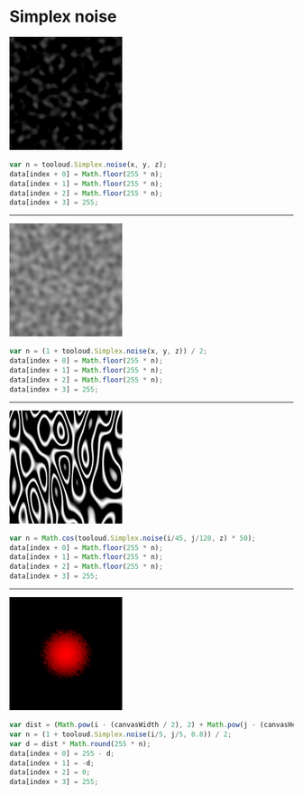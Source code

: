 # Simplex noise

![](/examples/Simplex/img/1.png)

```javascript
var n = tooloud.Simplex.noise(x, y, z);
data[index + 0] = Math.floor(255 * n);
data[index + 1] = Math.floor(255 * n);
data[index + 2] = Math.floor(255 * n);
data[index + 3] = 255;
```

---

![](/examples/Simplex/img/2.png)

```javascript
var n = (1 + tooloud.Simplex.noise(x, y, z)) / 2;
data[index + 0] = Math.floor(255 * n);
data[index + 1] = Math.floor(255 * n);
data[index + 2] = Math.floor(255 * n);
data[index + 3] = 255;
```

---

![](/examples/Simplex/img/3.png)

```javascript
var n = Math.cos(tooloud.Simplex.noise(i/45, j/120, z) * 50);
data[index + 0] = Math.floor(255 * n);
data[index + 1] = Math.floor(255 * n);
data[index + 2] = Math.floor(255 * n);
data[index + 3] = 255;
```

---

![](/examples/Simplex/img/4.png)

```javascript
var dist = (Math.pow(i - (canvasWidth / 2), 2) + Math.pow(j - (canvasHeight / 2), 2)) / 1000;
var n = (1 + tooloud.Simplex.noise(i/5, j/5, 0.8)) / 2;
var d = dist * Math.round(255 * n);
data[index + 0] = 255 - d;
data[index + 1] = -d;
data[index + 2] = 0;
data[index + 3] = 255;
```
